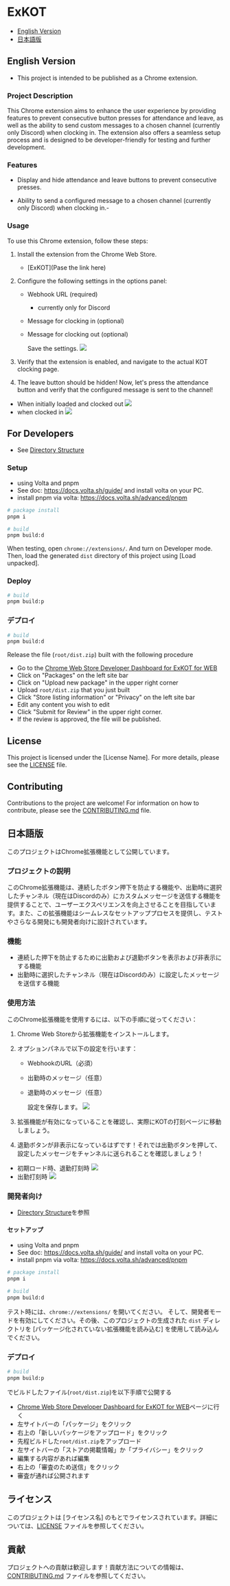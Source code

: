 # ExKOT

- [English Version](#english-version)
- [日本語版](#日本語版)

## English Version

- This project is intended to be published as a Chrome extension.

### Project Description

This Chrome extension aims to enhance the user experience by providing features to prevent consecutive button presses for attendance and leave, as well as the ability to send custom messages to a chosen channel (currently only Discord) when clocking in. The extension also offers a seamless setup process and is designed to be developer-friendly for testing and further development.

### Features

- Display and hide attendance and leave buttons to prevent consecutive presses.

- Ability to send a configured message to a chosen channel (currently only Discord) when clocking in.-

### Usage

To use this Chrome extension, follow these steps:

1. Install the extension from the Chrome Web Store.
   <!-- TODO: Pase the link here. -->

   - [ExKOT](Pase the link here)

2. Configure the following settings in the options panel:

   - Webhook URL (required)
     - currently only for Discord
   - Message for clocking in (optional)
   - Message for clocking out (optional)

     Save the settings.
     <img src="images/option_setting.png">

3. Verify that the extension is enabled, and navigate to the actual KOT clocking page.
4. The leave button should be hidden! Now, let's press the attendance button and verify that the configured message is sent to the channel!

- When initially loaded and clocked out
  <img src="images/coming_btn.png">
- when clocked in
  <img src="images/leaving_btn.png">

## For Developers

- See [Directory Structure](./DIRECTORY.md)

### Setup

- using Volta and pnpm
- See doc: https://docs.volta.sh/guide/ and install volta on your PC.
- install pnpm via volta: https://docs.volta.sh/advanced/pnpm

```sh
# package install
pnpm i

# build
pnpm build:d
```

When testing, open `chrome://extensions/`.
And turn on Developer mode. Then, load the generated `dist` directory of this project using [Load unpacked].

### Deploy

```sh
# build
pnpm build:p
```

### デプロイ

```sh
# build
pnpm build:d
```

Release the file (`root/dist.zip`) built with the following procedure

- Go to the [Chrome Web Store Developer Dashboard for ExKOT for WEB](https://chrome.google.com/webstore/devconsole/f304d152-f2cf-44b2-a0fb-2baf1f181708/fkojkakbnmpfjdikmgddpjlbkaepolng/edit)
- Click on "Packages" on the left site bar
- Click on "Upload new package" in the upper right corner
- Upload `root/dist.zip` that you just built
- Click "Store listing information" or "Privacy" on the left site bar
- Edit any content you wish to edit
- Click "Submit for Review" in the upper right corner.
- If the review is approved, the file will be published.

## License

This project is licensed under the [License Name]. For more details, please see the [LICENSE](./LICENSE) file.

## Contributing

Contributions to the project are welcome! For information on how to contribute, please see the [CONTRIBUTING.md](./CONTRIBUTING.md) file.

## 日本語版

このプロジェクトはChrome拡張機能として公開しています。

### プロジェクトの説明

このChrome拡張機能は、連続したボタン押下を防止する機能や、出勤時に選択したチャンネル（現在はDiscordのみ）にカスタムメッセージを送信する機能を提供することで、ユーザーエクスペリエンスを向上させることを目指しています。また、この拡張機能はシームレスなセットアッププロセスを提供し、テストやさらなる開発にも開発者向けに設計されています。

### 機能

- 連続した押下を防止するために出勤および退勤ボタンを表示および非表示にする機能
- 出勤時に選択したチャンネル（現在はDiscordのみ）に設定したメッセージを送信する機能

### 使用方法

このChrome拡張機能を使用するには、以下の手順に従ってください：

1. Chrome Web Storeから拡張機能をインストールします。
2. オプションパネルで以下の設定を行います：

   - WebhookのURL（必須）
   - 出勤時のメッセージ（任意）
   - 退勤時のメッセージ（任意）

     設定を保存します。
     <img src="images/option_setting.png">

3. 拡張機能が有効になっていることを確認し、実際にKOTの打刻ページに移動しましょう。
4. 退勤ボタンが非表示になっているはずです！それでは出勤ボタンを押して、設定したメッセージをチャンネルに送られることを確認しましょう！

- 初期ロード時、退勤打刻時
  <img src="images/coming_btn.png">
- 出勤打刻時
  <img src="images/leaving_btn.png">

### 開発者向け

- [Directory Structure](./DIRECTORY.md)を参照

#### セットアップ

- using Volta and pnpm
- See doc: https://docs.volta.sh/guide/ and install volta on your PC.
- install pnpm via volta: https://docs.volta.sh/advanced/pnpm

```sh
# package install
pnpm i

# build
pnpm build:d
```

テスト時には、`chrome://extensions/` を開いてください。
そして、開発者モードを有効にしてください。その後、このプロジェクトの生成された `dist` ディレクトリを [パッケージ化されていない拡張機能を読み込む] を使用して読み込んでください。

### デプロイ

```sh
# build
pnpm build:p
```

でビルドしたファイル(`root/dist.zip`)を以下手順で公開する

- [Chrome Web Store Developer Dashboard for ExKOT for WEB](https://chrome.google.com/webstore/devconsole/f304d152-f2cf-44b2-a0fb-2baf1f181708/fkojkakbnmpfjdikmgddpjlbkaepolng/edit)ページに行く
- 左サイトバーの「パッケージ」をクリック
- 右上の「新しいパッケージをアップロード」をクリック
- 先程ビルドした`root/dist.zip`をアップロード
- 左サイトバーの「ストアの掲載情報」か「プライバシー」をクリック
- 編集する内容があれば編集
- 右上の「審査のため送信」をクリック
- 審査が通れば公開されます

## ライセンス

このプロジェクトは [ライセンス名] のもとでライセンスされています。詳細については、[LICENSE](./LICENSE) ファイルを参照してください。

## 貢献

プロジェクトへの貢献は歓迎します！貢献方法についての情報は、[CONTRIBUTING.md](./CONTRIBUTING.md) ファイルを参照してください。
